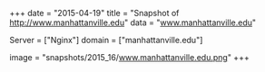 
+++
date = "2015-04-19"
title = "Snapshot of http://www.manhattanville.edu"
data = "www.manhattanville.edu"

Server = ["Nginx"]
domain = ["manhattanville.edu"]

  image = "snapshots/2015_16/www.manhattanville.edu.png"
+++
#
